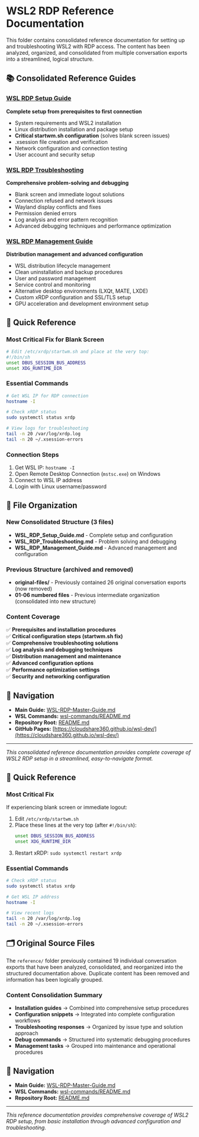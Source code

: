 # WSL2 RDP Reference Documentation

This folder contains consolidated reference documentation for setting up and troubleshooting WSL2 with RDP access. The content has been analyzed, organized, and consolidated from multiple conversation exports into a streamlined, logical structure.

## 📚 Consolidated Reference Guides

### [WSL RDP Setup Guide](./WSL_RDP_Setup_Guide.md)
**Complete setup from prerequisites to first connection**
- System requirements and WSL2 installation
- Linux distribution installation and package setup
- **Critical startwm.sh configuration** (solves blank screen issues)
- .xsession file creation and verification
- Network configuration and connection testing
- User account and security setup

### [WSL RDP Troubleshooting](./WSL_RDP_Troubleshooting.md)
**Comprehensive problem-solving and debugging**
- Blank screen and immediate logout solutions
- Connection refused and network issues  
- Wayland display conflicts and fixes
- Permission denied errors
- Log analysis and error pattern recognition
- Advanced debugging techniques and performance optimization

### [WSL RDP Management Guide](./WSL_RDP_Management_Guide.md)
**Distribution management and advanced configuration**
- WSL distribution lifecycle management
- Clean uninstallation and backup procedures
- User and password management
- Service control and monitoring
- Alternative desktop environments (LXQt, MATE, LXDE)
- Custom xRDP configuration and SSL/TLS setup
- GPU acceleration and development environment setup

## 🔧 Quick Reference

### Most Critical Fix for Blank Screen
```bash
# Edit /etc/xrdp/startwm.sh and place at the very top:
#!/bin/sh
unset DBUS_SESSION_BUS_ADDRESS
unset XDG_RUNTIME_DIR
```

### Essential Commands
```bash
# Get WSL IP for RDP connection
hostname -I

# Check xRDP status
sudo systemctl status xrdp

# View logs for troubleshooting
tail -n 20 /var/log/xrdp.log
tail -n 20 ~/.xsession-errors
```

### Connection Steps
1. Get WSL IP: `hostname -I`
2. Open Remote Desktop Connection (`mstsc.exe`) on Windows
3. Connect to WSL IP address
4. Login with Linux username/password

## 📁 File Organization

### New Consolidated Structure (3 files)
- **WSL_RDP_Setup_Guide.md** - Complete setup and configuration
- **WSL_RDP_Troubleshooting.md** - Problem solving and debugging
- **WSL_RDP_Management_Guide.md** - Advanced management and configuration

### Previous Structure (archived and removed)
- **original-files/** - Previously contained 26 original conversation exports (now removed)
- **01-06 numbered files** - Previous intermediate organization (consolidated into new structure)

### Content Coverage
✅ **Prerequisites and installation procedures**  
✅ **Critical configuration steps (startwm.sh fix)**  
✅ **Comprehensive troubleshooting solutions**  
✅ **Log analysis and debugging techniques**  
✅ **Distribution management and maintenance**  
✅ **Advanced configuration options**  
✅ **Performance optimization settings**  
✅ **Security and networking configuration**

## 🔗 Navigation

- **Main Guide:** [WSL-RDP-Master-Guide.md](../WSL-RDP-Master-Guide.md)
- **WSL Commands:** [wsl-commands/README.md](../../wsl-commands/README.md)  
- **Repository Root:** [README.md](../../README.md)
- **GitHub Pages:** [https://cloudshare360.github.io/wsl-dev/](https://cloudshare360.github.io/wsl-dev/)

---

*This consolidated reference documentation provides complete coverage of WSL2 RDP setup in a streamlined, easy-to-navigate format.*

## 🔧 Quick Reference

### Most Critical Fix
If experiencing blank screen or immediate logout:

1. Edit `/etc/xrdp/startwm.sh`
2. Place these lines at the very top (after `#!/bin/sh`):
   ```bash
   unset DBUS_SESSION_BUS_ADDRESS
   unset XDG_RUNTIME_DIR
   ```
3. Restart xRDP: `sudo systemctl restart xrdp`

### Essential Commands
```bash
# Check xRDP status
sudo systemctl status xrdp

# Get WSL IP address  
hostname -I

# View recent logs
tail -n 20 /var/log/xrdp.log
tail -n 20 ~/.xsession-errors
```

## 🗂️ Original Source Files

The `reference/` folder previously contained 19 individual conversation exports that have been analyzed, consolidated, and reorganized into the structured documentation above. Duplicate content has been removed and information has been logically grouped.

### Content Consolidation Summary
- **Installation guides** → Combined into comprehensive setup procedures
- **Configuration snippets** → Integrated into complete configuration workflows  
- **Troubleshooting responses** → Organized by issue type and solution approach
- **Debug commands** → Structured into systematic debugging procedures
- **Management tasks** → Grouped into maintenance and operational procedures

## 🔗 Navigation

- **Main Guide:** [WSL-RDP-Master-Guide.md](../WSL-RDP-Master-Guide.md)
- **WSL Commands:** [wsl-commands/README.md](../../wsl-commands/README.md)
- **Repository Root:** [README.md](../../README.md)

---

*This reference documentation provides comprehensive coverage of WSL2 RDP setup, from basic installation through advanced configuration and troubleshooting.*